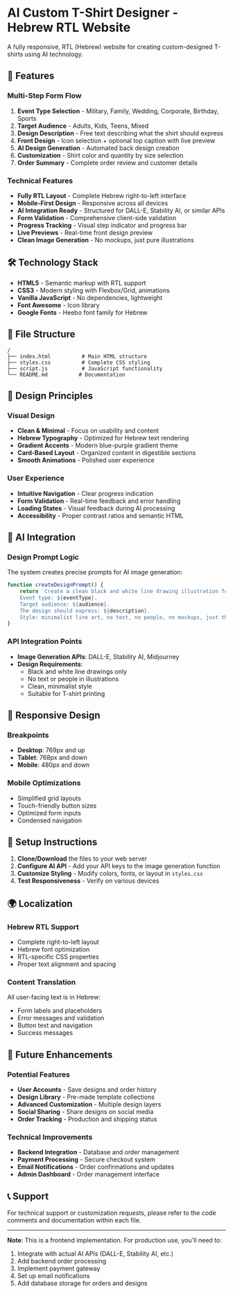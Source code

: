 # AI Custom T-Shirt Designer - Hebrew RTL Website

A fully responsive, RTL (Hebrew) website for creating custom-designed T-shirts using AI technology.

## 🌟 Features

### Multi-Step Form Flow
1. **Event Type Selection** - Military, Family, Wedding, Corporate, Birthday, Sports
2. **Target Audience** - Adults, Kids, Teens, Mixed
3. **Design Description** - Free text describing what the shirt should express
4. **Front Design** - Icon selection + optional top caption with live preview
5. **AI Design Generation** - Automated back design creation
6. **Customization** - Shirt color and quantity by size selection
7. **Order Summary** - Complete order review and customer details

### Technical Features
- **Fully RTL Layout** - Complete Hebrew right-to-left interface
- **Mobile-First Design** - Responsive across all devices
- **AI Integration Ready** - Structured for DALL-E, Stability AI, or similar APIs
- **Form Validation** - Comprehensive client-side validation
- **Progress Tracking** - Visual step indicator and progress bar
- **Live Previews** - Real-time front design preview
- **Clean Image Generation** - No mockups, just pure illustrations

## 🛠 Technology Stack

- **HTML5** - Semantic markup with RTL support
- **CSS3** - Modern styling with Flexbox/Grid, animations
- **Vanilla JavaScript** - No dependencies, lightweight
- **Font Awesome** - Icon library
- **Google Fonts** - Heebo font family for Hebrew

## 📁 File Structure

```
/
├── index.html          # Main HTML structure
├── styles.css          # Complete CSS styling
├── script.js           # JavaScript functionality
└── README.md          # Documentation
```

## 🎨 Design Principles

### Visual Design
- **Clean & Minimal** - Focus on usability and content
- **Hebrew Typography** - Optimized for Hebrew text rendering
- **Gradient Accents** - Modern blue-purple gradient theme
- **Card-Based Layout** - Organized content in digestible sections
- **Smooth Animations** - Polished user experience

### User Experience
- **Intuitive Navigation** - Clear progress indication
- **Form Validation** - Real-time feedback and error handling
- **Loading States** - Visual feedback during AI processing
- **Accessibility** - Proper contrast ratios and semantic HTML

## 🚀 AI Integration

### Design Prompt Logic
The system creates precise prompts for AI image generation:

```javascript
function createDesignPrompt() {
    return `Create a clean black and white line drawing illustration for a T-shirt back design. 
    Event type: ${eventType}. 
    Target audience: ${audience}. 
    The design should express: ${description}. 
    Style: minimalist line art, no text, no people, no mockups, just the illustration.`;
}
```

### API Integration Points
- **Image Generation APIs**: DALL-E, Stability AI, Midjourney
- **Design Requirements**: 
  - Black and white line drawings only
  - No text or people in illustrations
  - Clean, minimalist style
  - Suitable for T-shirt printing

## 📱 Responsive Design

### Breakpoints
- **Desktop**: 769px and up
- **Tablet**: 768px and down
- **Mobile**: 480px and down

### Mobile Optimizations
- Simplified grid layouts
- Touch-friendly button sizes
- Optimized form inputs
- Condensed navigation

## 🔧 Setup Instructions

1. **Clone/Download** the files to your web server
2. **Configure AI API** - Add your API keys to the image generation function
3. **Customize Styling** - Modify colors, fonts, or layout in `styles.css`
4. **Test Responsiveness** - Verify on various devices

## 🌍 Localization

### Hebrew RTL Support
- Complete right-to-left layout
- Hebrew font optimization
- RTL-specific CSS properties
- Proper text alignment and spacing

### Content Translation
All user-facing text is in Hebrew:
- Form labels and placeholders
- Error messages and validation
- Button text and navigation
- Success messages

## 🎯 Future Enhancements

### Potential Features
- **User Accounts** - Save designs and order history
- **Design Library** - Pre-made template collections
- **Advanced Customization** - Multiple design layers
- **Social Sharing** - Share designs on social media
- **Order Tracking** - Production and shipping status

### Technical Improvements
- **Backend Integration** - Database and order management
- **Payment Processing** - Secure checkout system
- **Email Notifications** - Order confirmations and updates
- **Admin Dashboard** - Order management interface

## 📞 Support

For technical support or customization requests, please refer to the code comments and documentation within each file.

---

**Note**: This is a frontend implementation. For production use, you'll need to:
1. Integrate with actual AI APIs (DALL-E, Stability AI, etc.)
2. Add backend order processing
3. Implement payment gateway
4. Set up email notifications
5. Add database storage for orders and designs